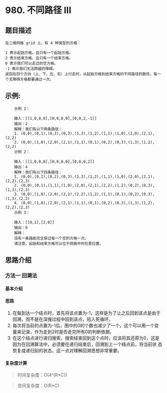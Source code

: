 # 980. 不同路径 III

## 题目描述

    在二维网格 grid 上，有 4 种类型的方格：

    1 表示起始方格。且只有一个起始方格。
    2 表示结束方格，且只有一个结束方格。
    0 表示我们可以走过的空方格。
    -1 表示我们无法跨越的障碍。
    返回在四个方向（上、下、左、右）上行走时，从起始方格到结束方格的不同路径的数目，每一个无障碍方格都要通过一次。

## 示例:
```
  	示例 1：

    输入：[[1,0,0,0],[0,0,0,0],[0,0,2,-1]]
    输出：2
    解释：我们有以下两条路径：
    1. (0,0),(0,1),(0,2),(0,3),(1,3),(1,2),(1,1),(1,0),(2,0),(2,1),(2,2)
    2. (0,0),(1,0),(2,0),(2,1),(1,1),(0,1),(0,2),(0,3),(1,3),(1,2),(2,2)
    示例 2：

    输入：[[1,0,0,0],[0,0,0,0],[0,0,0,2]]
    输出：4
    解释：我们有以下四条路径： 
    1. (0,0),(0,1),(0,2),(0,3),(1,3),(1,2),(1,1),(1,0),(2,0),(2,1),(2,2),(2,3)
    2. (0,0),(0,1),(1,1),(1,0),(2,0),(2,1),(2,2),(1,2),(0,2),(0,3),(1,3),(2,3)
    3. (0,0),(1,0),(2,0),(2,1),(2,2),(1,2),(1,1),(0,1),(0,2),(0,3),(1,3),(2,3)
    4. (0,0),(1,0),(2,0),(2,1),(1,1),(0,1),(0,2),(0,3),(1,3),(1,2),(2,2),(2,3)
    示例 3：

    输入：[[0,1],[2,0]]
    输出：0
    解释：
    没有一条路能完全穿过每一个空的方格一次。
    请注意，起始和结束方格可以位于网格中的任意位置。
```

## 思路介绍

### 方法一 回溯法

#### 基本介绍

#### 思路

1. 在每到达一个结点时，首先将该点置为-1，这样是为了让之后回到该点是由于回溯，而不是在深搜过程中回到该点，陷入死循环。 
2. 每次将当前的点置为-1后，图中的0的个数也减少了一个，这个可以用一个变量来记录，作为走到2时是否走完所有0的判断依据。
3. 在这个结点进行递归搜索，搜索结束回到这个点时，应该将其还原为0，这是因为在回溯算法中，必须要在递归结束后，回溯到上一个结点前，将当前状 态恢复成递归前的状态，这一点对理解回溯思想非常重要。
   
#### 复杂度计算

> 时间复杂度：O(4^(R*C))

> 空间复杂度：O(R*C)


